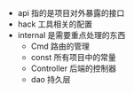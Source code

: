 - api 指的是项目对外暴露的接口
- hack 工具相关的配置
- internal 是需要重点处理的东西
	- Cmd 路由的管理
	- const 所有项目中的常量
	- Controller 后端的控制器
	- dao 持久层